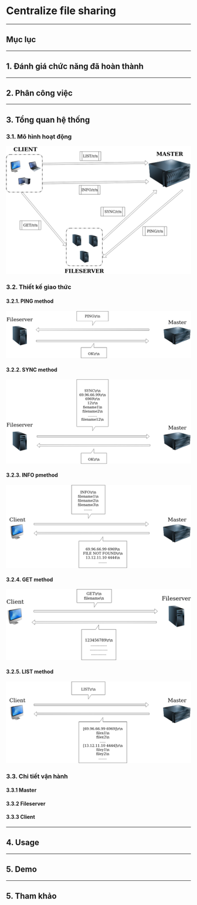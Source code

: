 # Centralize file sharing
---
## Mục lục
---
## 1. Đánh giá chức năng đã hoàn thành
---
## 2. Phân công việc
---
## 3. Tổng quan hệ thống
### 3.1. Mô hình hoạt động
![](images/master-fileserver-client.png)
### 3.2. Thiết kế giao thức
#### 3.2.1. PING method
![](images/PING.png)
#### 3.2.2. SYNC method
![](images/SYNC.png)
#### 3.2.3. INFO pmethod
![](images/INFO.png)
#### 3.2.4. GET method
![](images/GET.png)
#### 3.2.5. LIST method
![](images/LIST.png)
### 3.3. Chi tiết vận hành
#### 3.3.1 Master
#### 3.3.2 Fileserver
#### 3.3.3 Client
---
## 4. Usage
---
## 5. Demo
---
## 5. Tham khảo
